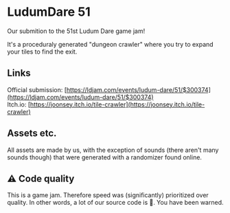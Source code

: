 # LudumDare 51
Our submition to the 51st Ludum Dare game jam!

It's a proceduraly generated "dungeon crawler" where you try to expand your tiles to find the exit. 

## Links
Official submission: [https://ldjam.com/events/ludum-dare/51/$300374](https://ldjam.com/events/ludum-dare/51/$300374)  
Itch.io: [https://joonsey.itch.io/tile-crawler](https://joonsey.itch.io/tile-crawler)  

## Assets etc.
All assets are made by us, with the exception of sounds (there aren't many sounds though) that were generated with a randomizer found online.

## ⚠️ Code quality
This is a game jam. Therefore speed was (significantly) prioritized over quality. In other words, a lot of our source code is 🍝. You have been warned. 
